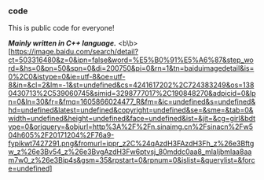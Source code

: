 ### code
This is public code for everyone!

___Mainly written in C++ language.___
<b\b>
[https://image.baidu.com/search/detail?ct=503316480&z=0&ipn=false&word=%E5%B0%91%E5%A6%87&step_word=&hs=0&pn=50&spn=0&di=200750&pi=0&rn=1&tn=baiduimagedetail&is=0%2C0&istype=0&ie=utf-8&oe=utf-8&in=&cl=2&lm=-1&st=undefined&cs=4241617202%2C724383249&os=1380430713%2C539060745&simid=3298777017%2C190848270&adpicid=0&lpn=0&ln=30&fr=&fmq=1605866024477_R&fm=&ic=undefined&s=undefined&hd=undefined&latest=undefined&copyright=undefined&se=&sme=&tab=0&width=undefined&height=undefined&face=undefined&ist=&jit=&cg=girl&bdtype=0&oriquery=&objurl=http%3A%2F%2Fn.sinaimg.cn%2Fsinacn%2Fw504h605%2F20171204%2F76a9-fypikwt7427291.png&fromurl=ippr_z2C%24qAzdH3FAzdH3Fh_z%26e3Bftgw_z%26e3Bv54_z%26e3BvgAzdH3Fw6ptvsj_80mddc0aa8_mlaljbmlaa8aam7w0_z%26e3Bip4s&gsm=35&rpstart=0&rpnum=0&islist=&querylist=&force=undefined]

